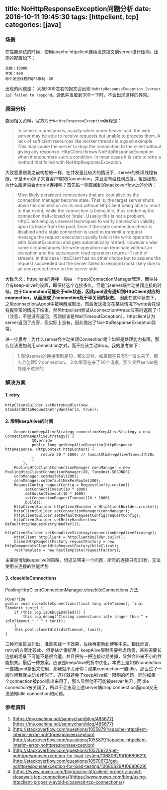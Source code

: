 title: NoHttpResponseException问题分析
date: 2016-10-11 19:45:30
tags: [httpclient, tcp]
categories: [java]
---

### 场景
在性能测试的时候，使用apache httpclient连续发送报文到server进行压测。压测的配置如下：
```
总数：10000
并发：400
每个发送线程的QPS限制：20
```
出现的问题是： 大概1000左右的报文会出现 `NoHttpResponseException [server ip] failed to respond`。调低并发度到300一下时，不会出现这样的异常。
<!--more-->

### 原因分析

查阅相关资料，官方对于`NoHttpResponseException`解释是：
>In some circumstances, usually when under heavy load, the web server may be able to receive requests but unable to process them. A lack of sufficient resources like worker threads is a good example. This may cause the server to drop the connection to the client without giving any response. HttpClient throws NoHttpResponseException when it encounters such a condition. In most cases it is safe to retry a method that failed with NoHttpResponseException.

大致意思跟我之前构想的一样，在并发量比较大的情况下，server的处理线程有限，于是drop掉了来自客户端的Connection，并且没有给任何应答。但是细想，为什么服务端会drop掉连接呢？首先贴一则查阅到的stackoverflow上的分析：
>Most likely persistent connections that are kept alive by the connection manager become stale. That is, the target server shuts down the connection on its end without HttpClient being able to react to that event, while the connection is being idle, thus rendering the connection half-closed or 'stale'. Usually this is not a problem. HttpClient employs several techniques to verify connection validity upon its lease from the pool. Even if the stale connection check is disabled and a stale connection is used to transmit a request message the request execution usually fails in the write operation with SocketException and gets automatically retried. However under some circumstances the write operation can terminate without an exception and the subsequent read operation returns -1 (end of stream). In this case HttpClient has no other choice but to assume the request succeeded but the server failed to respond most likely due to an unexpected error on the server side.

大致含义：httpclient的连接一般由一个poolConnectionManager管理，而往往会有keep-alive的设置，即保持这个连接多久。但是当server端主动关闭连接的时候，由于**Connection可能处于idle状态，因此pool没有通知到HttpClient对应的connection，从而造成了connection处于半关闭的状态**。
因此在这种状态下，之后connection从pool中被唤醒或取出，然后发送报文在某些情况下write会在没有报异常的情况下结束，然后httpclient尝试从connection中read应答时返回了-1（注意，不是没有返回，否则应该是WaitTimeoutException）。httpclient认为server返回了应答，但实际上没有，因此抛出了NoHttpResponseException异常。


进一步思考：为什么server会主动关闭Connection呢？如果是处理能力有限，那么应该更加利用connection才对，而不应该主动drop。我的思考如下：
>1.假设server的连接限制是10，那么显然，如果现在只有5个请求来了，那么会创建5个connection。
2.如果现在来了20个请求，那么显然server是处理不过来的

### 解决方案

#### 1. retry
```
httpClientBuilder.setRetryHandler(new StandardHttpRequestRetryHandler(3, true));
```

####  2. 限制keepAlive的时间
```
    ConnectionKeepAliveStrategy connectionKeepAliveStrategy = new ConnectionKeepAliveStrategy() {
            @Override
            public long getKeepAliveDuration(HttpResponse httpResponse, HttpContext httpContext) {
                return 20 * 1000; // tomcat默认keepAliveTimeout为20s
            }
        };
    PoolingHttpClientConnectionManager connManager = new PoolingHttpClientConnectionManager(20, TimeUnit.SECONDS);
    connManager.setMaxTotal(200);
    connManager.setDefaultMaxPerRoute(200);
    RequestConfig requestConfig = RequestConfig.custom()
        .setConnectTimeout(10 * 1000)
        .setSocketTimeout(10 * 1000)
        .setConnectionRequestTimeout(10 * 1000)
        .build();
    HttpClientBuilder httpClientBuilder = HttpClientBuilder.create();
    httpClientBuilder.setConnectionManager(connManager);
    httpClientBuilder.setDefaultRequestConfig(requestConfig);
    httpClientBuilder.setRetryHandler(new DefaultHttpRequestRetryHandler());
    httpClientBuilder.setKeepAliveStrategy(connectionKeepAliveStrategy);
    HttpClient httpClient = httpClientBuilder.build();
    ClientHttpRequestFactory requestFactory = new HttpComponentsClientHttpRequestFactory(httpClient);
    restTemplate = new RestTemplate(requestFactory);
```
主要是增加keepalive的策略，但这又带来一个问题，所有的连接只有20秒，无法使用长连接的性能优势

#### 3. closeIdleConnections
PoolingHttpClientConnectionManager.closeIdleConnections 方法 
```
@Override
public void closeIdleConnections(final long idleTimeout, final TimeUnit tunit) {
    if (this.log.isDebugEnabled()) {
        this.log.debug("Closing connections idle longer than " + idleTimeout + " " + tunit);
    }
    this.pool.closeIdle(idleTimeout, tunit);    
}
```

三种方案暂且列出，准备实践一下效果，后续再更新到博客中来。相比而言，retry的方案比较sb，但是估计很好用；keepAlive限制需要考虑场景，某些需要长连接的场景下可能不是很合适，并且把统一把连接过期关掉，显然会带来不小的性能损失。最后一种方案，应该是keepAlive的折中优化，本质上是如果connection一直被pool拿出来使用，那我就不关闭你；如果connection一直idle，那么过了一段时间我就主动关闭你了。这样就避免了keepAlive统一限制的问题，同时如果一个connection被pool拿出来用了，那么显然他不可能被server关闭；而idle connection被关闭了，所以不会出现上述server端drop connection而pool又无法通知idle connection的问题。

### 参考资料
1. [https://my.oschina.net/sannychan/blog/485677](https://my.oschina.net/sannychan/blog/485677)
2. [http://stackoverflow.com/questions/10558791/apache-httpclient-interim-error-nohttpresponseexception](http://stackoverflow.com/questions/10558791/apache-httpclient-interim-error-nohttpresponseexception)
3. [http://stackoverflow.com/questions/10570672/get-nohttpresponseexception-for-load-testing/10680629#10680629](http://stackoverflow.com/questions/10570672/get-nohttpresponseexception-for-load-testing/10680629#10680629)
4. [https://www.nuxeo.com/blog/using-httpclient-properly-avoid-closewait-tcp-connections/](https://www.nuxeo.com/blog/using-httpclient-properly-avoid-closewait-tcp-connections/)





